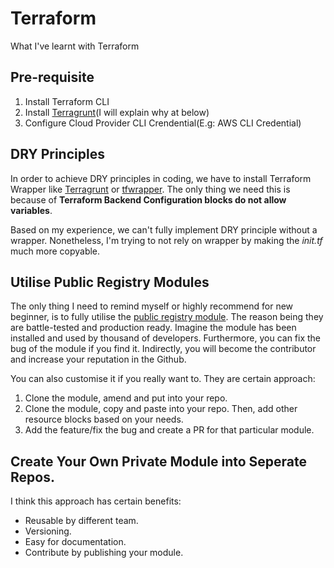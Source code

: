 # Terraform
What I've learnt with Terraform

## Pre-requisite
1. Install Terraform CLI
2. Install [Terragrunt](https://terragrunt.gruntwork.io/)(I will explain why at below)
3. Configure Cloud Provider CLI Crendential(E.g: AWS CLI Credential)

## DRY Principles
In order to achieve DRY principles in coding, we have to install Terraform Wrapper like [Terragrunt](https://terragrunt.gruntwork.io/) or [tfwrapper](https://github.com/claranet/terraform-wrapper). The only thing we need this is because of **Terraform Backend Configuration blocks do not allow variables**.

Based on my experience, we can't fully implement DRY principle without a wrapper. Nonetheless, I'm trying to not rely on wrapper by making the *init.tf* much more copyable.

## Utilise Public Registry Modules
The only thing I need to remind myself or highly recommend for new beginner, is to fully utilise the [public registry module](https://registry.terraform.io/browse/modules). The reason being they are battle-tested and production ready. Imagine the module has been installed and used by thousand of developers. Furthermore, you can fix the bug of the module if you find it. Indirectly, you will become the contributor and increase your reputation in the Github.

You can also customise it if you really want to. They are certain approach:
1. Clone the module, amend and put into your repo.
2. Clone the module, copy and paste into your repo. Then, add other resource blocks based on your needs.
3. Add the feature/fix the bug and create a PR for that particular module.

## Create Your Own Private Module into Seperate Repos.
I think this approach has certain benefits:
- Reusable by different team.
- Versioning.
- Easy for documentation.
- Contribute by publishing your module.
